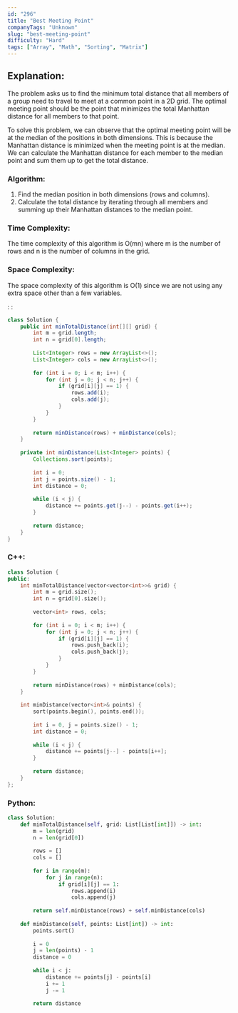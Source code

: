 ```yaml
---
id: "296"
title: "Best Meeting Point"
companyTags: "Unknown"
slug: "best-meeting-point"
difficulty: "Hard"
tags: ["Array", "Math", "Sorting", "Matrix"]
---
```


## Explanation:

The problem asks us to find the minimum total distance that all members of a group need to travel to meet at a common point in a 2D grid. The optimal meeting point should be the point that minimizes the total Manhattan distance for all members to that point.

To solve this problem, we can observe that the optimal meeting point will be at the median of the positions in both dimensions. This is because the Manhattan distance is minimized when the meeting point is at the median. We can calculate the Manhattan distance for each member to the median point and sum them up to get the total distance.

### Algorithm:
1. Find the median position in both dimensions (rows and columns).
2. Calculate the total distance by iterating through all members and summing up their Manhattan distances to the median point.

### Time Complexity:
The time complexity of this algorithm is O(mn) where m is the number of rows and n is the number of columns in the grid.

### Space Complexity:
The space complexity of this algorithm is O(1) since we are not using any extra space other than a few variables.

:
:
```java
class Solution {
    public int minTotalDistance(int[][] grid) {
        int m = grid.length;
        int n = grid[0].length;
        
        List<Integer> rows = new ArrayList<>();
        List<Integer> cols = new ArrayList<>();
        
        for (int i = 0; i < m; i++) {
            for (int j = 0; j < n; j++) {
                if (grid[i][j] == 1) {
                    rows.add(i);
                    cols.add(j);
                }
            }
        }
        
        return minDistance(rows) + minDistance(cols);
    }
    
    private int minDistance(List<Integer> points) {
        Collections.sort(points);
        
        int i = 0;
        int j = points.size() - 1;
        int distance = 0;
        
        while (i < j) {
            distance += points.get(j--) - points.get(i++);
        }
        
        return distance;
    }
}
```

### C++:
```cpp
class Solution {
public:
    int minTotalDistance(vector<vector<int>>& grid) {
        int m = grid.size();
        int n = grid[0].size();
        
        vector<int> rows, cols;
        
        for (int i = 0; i < m; i++) {
            for (int j = 0; j < n; j++) {
                if (grid[i][j] == 1) {
                    rows.push_back(i);
                    cols.push_back(j);
                }
            }
        }
        
        return minDistance(rows) + minDistance(cols);
    }
    
    int minDistance(vector<int>& points) {
        sort(points.begin(), points.end());
        
        int i = 0, j = points.size() - 1;
        int distance = 0;
        
        while (i < j) {
            distance += points[j--] - points[i++];
        }
        
        return distance;
    }
};
```

### Python:
```python
class Solution:
    def minTotalDistance(self, grid: List[List[int]]) -> int:
        m = len(grid)
        n = len(grid[0])
        
        rows = []
        cols = []
        
        for i in range(m):
            for j in range(n):
                if grid[i][j] == 1:
                    rows.append(i)
                    cols.append(j)
        
        return self.minDistance(rows) + self.minDistance(cols)
    
    def minDistance(self, points: List[int]) -> int:
        points.sort()
        
        i = 0
        j = len(points) - 1
        distance = 0
        
        while i < j:
            distance += points[j] - points[i]
            i += 1
            j -= 1
        
        return distance
```